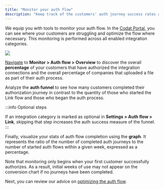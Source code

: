 ```yaml
---
title: "Monitor your auth flow"
description: "Keep track of the customers' auth journey success rates across all integration categories"
---
```


We equip you with tools to monitor your auth flow. In the [Codat Portal](https://app.codat.io/monitor/auth-flow-overview), you can see where your customers are struggling and optimize the flow where necessary. This monitoring is performed across all enabled integration categories.  

![](/img/link/0002-auth-flow-monitor.png)

[Navigate](https://app.codat.io/monitor/auth-flow-overview) to **Monitor > Auth flow > Overview** to discover the overall **percentage** of your customers that have authorized the integration connections and the overall percentage of companies that uploaded a file as part of their auth process. 

Analyze the **auth funnel** to see how many customers completed their authorization journey in contrast to the quantity of those who started the Link flow and those who began the auth process. 

:::info Optional steps

If an integration category is marked as optional in **Settings > Auth flow > Link**, skipping that step increases the auth success measure of the funnel.
:::

Finally, visualize your stats of auth flow completion using the **graph**. It represents the ratio of the number of completed auth journeys to the number of started auth flows within a given week, expressed as a percentage. 

Note that monitoring only begins when your first customer successfully authorizes. As a result, initial weeks of use may not appear on the conversion chart if no journeys have been completed.  

Next, you can review our advice on [optimizing the auth flow](/auth-flow/optimize/optimize-the-connection-journey). 